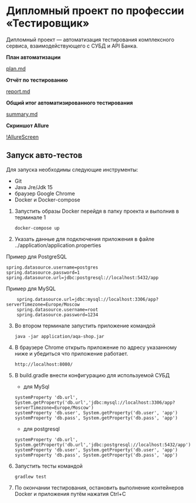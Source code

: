 # Дипломный проект по профессии «Тестировщик»
Дипломный проект — автоматизация тестирования комплексного сервиса, взаимодействующего с СУБД и API Банка.


**План автоматизации**

[plan.md](https://github.com/Kirilova2023/diplom_qa/blob/master/documents/plan.md)

**Отчёт по тестированию**

[report.md](https://github.com/Kirilova2023/diplom_qa/blob/master/documents/report.md)

**Общий итог автоматизированного тестирования**

[summary.md](https://github.com/Kirilova2023/diplom_qa/blob/master/documents/summary.md)

**Скриншот Allure**

[!AllureScreen](/documents/Screenshoots/allure_screenshot.png)

## Запуск авто-тестов
Для запуска необходимы следующие инструменты:
* Git
* Java Jre/Jdk 15
* браузер Google Chrome
* Docker и Docker-compose


1. Запустить образы Docker перейдя в папку проекта и выполнив в терминале 1
   ````
   docker-compose up
   ````
2. Указать данные для подключения приложения в файле ../application/application.properties

Пример для PostgreSQL

    
    spring.datasource.username=postgres
    spring.datasource.password=1
    spring.datasource.url=jdbc:postgresql://localhost:5432/app
    

Пример для MySQL
    
````
    spring.datasource.url=jdbc:mysql://localhost:3306/app?serverTimezone=Europe/Moscow
    spring.datasource.username=root
    spring.datasource.password=1234
   ````

3. Во втором терминале запустить приложение командой    
    ````
    java -jar application/aqa-shop.jar
    ````    

4. В браузере Chrome открыть приложение по адресу указанному ниже и убедиться что приложение работает.

    ````
    http://localhost:8080/
    ````

5. В build.gradle внести конфигурацию для используемой СУБД

    -  для MySql

    ````
    systemProperty 'db.url', System.getProperty('db.url','jdbc:mysql://localhost:3306/app?serverTimezone=Europe/Moscow')
    systemProperty 'db.user', System.getProperty('db.user', 'app')
    systemProperty 'db.pass', System.getProperty('db.pass', 'app')    
    ````

    - для postgresql

    ````
    systemProperty 'db.url', System.getProperty('db.url','jdbc:postgresql://localhost:5432/app')
    systemProperty 'db.user', System.getProperty('db.user', 'app')
    systemProperty 'db.pass', System.getProperty('db.pass', 'app')  
    ````
6. Запустить тесты командой 
   ````
   gradlew test
   ````

7. По окончании тестирования, остановить выполнение контейнеров Docker и приложения путём нажатия Ctrl+C  

    
